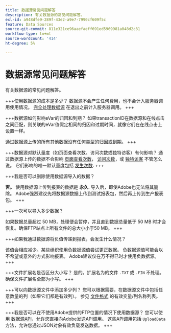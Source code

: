 ```yaml
---
title: 数据源常见问题解答
description: 有关数据源的常见问题解答。
exl-id: a948dfe9-289f-43e2-a9e7-7990cf609f5c
feature: Data Sources
source-git-commit: 811e321ce96aaefaeff691ed5969981a048d2c31
workflow-type: tm+mt
source-wordcount: '414'
ht-degree: 5%

---
```


# 数据源常见问题解答

有关数据源的常见问题解答。

+++使用数据源的成本是多少？
数据源不会产生任何费用，也不会计入服务器调用使用情况。 [完全处理数据源](full-processing-eol.md) 在退出之前计入服务器调用。
+++

+++数据源如何影响eVar的归因和到期？
如果transactionID在数据源和在线点击之间匹配，则关联的eVar值假定相同的归因和过期时间，就像它们在在线点击上设置一样。

通过数据源上传的所有其他数据没有任何类型的归因或到期。
+++

+++数据源对默认量度（如页面查看次数、访问次数或独特访客）有何影响？
通过数据源上传的数据不会影响 [页面查看次数](/help/components/metrics/page-views.md)， [访问次数](/help/components/metrics/visits.md)，或 [独特访客](/help/components/metrics/unique-visitors.md) 不管怎么说。 它们影响的唯一默认量度包括 [发生次数](/help/components/metrics/occurrences.md).
+++

+++我是否可以删除使用数据源导入的数据？

**否。** 使用数据源上传到报表的数据是 **永久**. 导入后，即使Adobe也无法将其删除。 Adobe强烈建议先将数据源数据上传到测试报表包，然后再上传到生产报表包。
+++

+++一次可以导入多少数据？

如果数据总量超过 50 MB，处理便会暂停，并且直到数据总量低于 50 MB 时才会恢复。确保FTP站点上所有文件的总大小小于50 MB。
+++

+++如果我通过数据源将负值传递到报表，会发生什么情况？

该值会相应减少。某些组织使用负数据源值尝试更正数据。 负数据源值可能会以不希望或意外的方式影响报表。 Adobe建议仅在万不得已时才使用负数据源。
+++

+++文件扩展名是否区分大小写？
是的。扩展名为的文件 `.TXT` 或 `.FIN` 不处理。 确保文件扩展名全部为小写。
+++

+++可以向数据源文件中添加多少列？
您可以根据需要，在数据源文件中包括任意数量的列（如果它们都是有效列）。 参见 [文件格式](file-format.md) 的有效变量/列名称列表。
+++

+++我是否可以在不使用Adobe提供的FTP位置的情况下使用数据源？
您可以使用 [数据源API](https://developer.adobe.com/analytics-apis/docs/1.4/guides/data-sources/)，允许您直接向Adobe发送API调用。 这些API调用包括 `UploadData` 方法，允许您通过JSON对象有效负载发送数据。
+++
